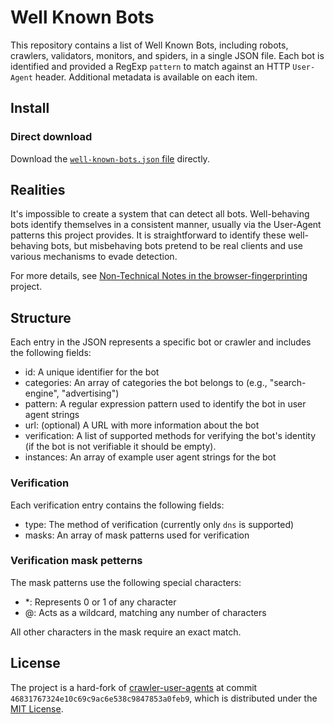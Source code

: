 # Well Known Bots

This repository contains a list of Well Known Bots, including robots, crawlers,
validators, monitors, and spiders, in a single JSON file. Each bot is identified
and provided a RegExp `pattern` to match against an HTTP `User-Agent` header.
Additional metadata is available on each item.

## Install

### Direct download

Download the [`well-known-bots.json` file][raw-json-url] directly.

## Realities

It's impossible to create a system that can detect all bots. Well-behaving bots
identify themselves in a consistent manner, usually via the User-Agent patterns
this project provides. It is straightforward to identify these well-behaving
bots, but misbehaving bots pretend to be real clients and use various mechanisms
to evade detection.

For more details, see [Non-Technical Notes in the
browser-fingerprinting][non-tech-notes-url] project.

## Structure

Each entry in the JSON represents a specific bot or crawler and includes the following fields:

- id: A unique identifier for the bot
- categories: An array of categories the bot belongs to (e.g., "search-engine", "advertising")
- pattern: A regular expression pattern used to identify the bot in user agent strings
- url: (optional) A URL with more information about the bot
- verification: A list of supported methods for verifying the bot's identity (if the bot is not verifiable it should be empty).
- instances: An array of example user agent strings for the bot

### Verification

Each verification entry contains the following fields:

- type: The method of verification (currently only `dns` is supported)
- masks: An array of mask patterns used for verification

### Verification mask petterns

The mask patterns use the following special characters:

- *: Represents 0 or 1 of any character
- @: Acts as a wildcard, matching any number of characters

All other characters in the mask require an exact match.

## License

The project is a hard-fork of [crawler-user-agents][forked-repo-url] at commit
`46831767324e10c69c9ac6e538c9847853a0feb9`, which is distributed under the [MIT
License][mit-license].

[raw-json-url]: https://raw.githubusercontent.com/arcjet/well-known-bots/main/well-known-bots.json
[forked-repo-url]: https://github.com/monperrus/crawler-user-agents/commit/46831767324e10c69c9ac6e538c9847853a0feb9
[non-tech-notes-url]: https://github.com/niespodd/browser-fingerprinting/blob/baecc60821cefd06eb89a54d18be39d87dd16f2e/README.md#non-technical-notes
[mit-license]: https://opensource.org/licenses/MIT
